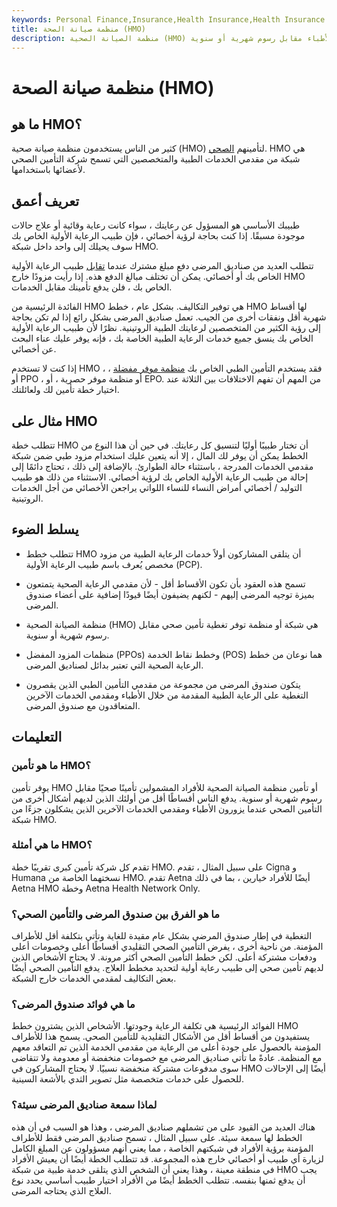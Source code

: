 ```yaml
---
keywords: Personal Finance,Insurance,Health Insurance,Health Insurance Plan,Health Maintenance Organization,Hmo,Medical Insurance
title: منظمة صيانة الصحة (HMO)
description: منظمة الصيانة الصحية (HMO) هي خطة تأمين صحي تقدم خدمات صحية من خلال شبكة من الأطباء مقابل رسوم شهرية أو سنوية.
---
```


# منظمة صيانة الصحة (HMO)
## ما هو HMO؟

كثير من الناس يستخدمون منظمة صيانة صحية (HMO) لتأمينهم [الصحي](/healthinsurance). HMO هي شبكة من مقدمي الخدمات الطبية والمتخصصين التي تسمح شركة التأمين الصحي لأعضائها باستخدامها.

## تعريف أعمق

طبيبك الأساسي هو المسؤول عن رعايتك ، سواء كانت رعاية وقائية أو علاج حالات موجودة مسبقًا. إذا كنت بحاجة لرؤية أخصائي ، فإن طبيب الرعاية الأولية الخاص بك سوف يحيلك إلى واحد داخل شبكة HMO.

تتطلب العديد من صناديق المرضى دفع مبلغ مشترك عندما [تقابل](/copay) طبيب الرعاية الأولية الخاص بك أو أخصائي. يمكن أن تختلف مبالغ الدفع هذه. إذا رأيت مزودًا خارج HMO الخاص بك ، فلن يدفع تأمينك مقابل الخدمات.

الفائدة الرئيسية من HMO هي توفير التكاليف. بشكل عام ، خطط HMO لها أقساط شهرية أقل ونفقات أخرى من الجيب. تعمل صناديق المرضى بشكل رائع إذا لم تكن بحاجة إلى رؤية الكثير من المتخصصين لرعايتك الطبية الروتينية. نظرًا لأن طبيب الرعاية الأولية الخاص بك ينسق جميع خدمات الرعاية الطبية الخاصة بك ، فإنه يوفر عليك عناء البحث عن أخصائي.

إذا كنت لا تستخدم HMO ، فقد يستخدم التأمين الطبي الخاص بك [منظمة موفر مفضلة](/ppo) ، أو PPO ، أو منظمة موفر حصرية ، أو EPO. من المهم أن تفهم الاختلافات بين الثلاثة عند اختيار خطة تأمين لك ولعائلتك.

## مثال على HMO

تتطلب خطة HMO أن تختار طبيبًا أوليًا لتنسيق كل رعايتك. في حين أن هذا النوع من الخطط يمكن أن يوفر لك المال ، إلا أنه يتعين عليك استخدام مزود طبي ضمن شبكة مقدمي الخدمات المدرجة ، باستثناء حالة الطوارئ. بالإضافة إلى ذلك ، تحتاج دائمًا إلى إحالة من طبيب الرعاية الأولية الخاص بك لرؤية أخصائي. الاستثناء من ذلك هو طبيب التوليد / أخصائي أمراض النساء للنساء اللواتي يراجعن الأخصائي من أجل الخدمات الروتينية.

## يسلط الضوء

- تتطلب خطط HMO أن يتلقى المشاركون أولاً خدمات الرعاية الطبية من مزود مخصص يُعرف باسم طبيب الرعاية الأولية (PCP).

- تسمح هذه العقود بأن تكون الأقساط أقل - لأن مقدمي الرعاية الصحية يتمتعون بميزة توجيه المرضى إليهم - لكنهم يضيفون أيضًا قيودًا إضافية على أعضاء صندوق المرضى.

- منظمة الصيانة الصحية (HMO) هي شبكة أو منظمة توفر تغطية تأمين صحي مقابل رسوم شهرية أو سنوية.

- منظمات المزود المفضل (PPOs) وخطط نقاط الخدمة (POS) هما نوعان من خطط الرعاية الصحية التي تعتبر بدائل لصناديق المرضى.

- يتكون صندوق المرضى من مجموعة من مقدمي التأمين الطبي الذين يقصرون التغطية على الرعاية الطبية المقدمة من خلال الأطباء ومقدمي الخدمات الآخرين المتعاقدون مع صندوق المرضى.

## التعليمات

### ما هو تأمين HMO؟

يوفر تأمين HMO أو تأمين منظمة الصيانة الصحية للأفراد المشمولين تأمينًا صحيًا مقابل رسوم شهرية أو سنوية. يدفع الناس أقساطًا أقل من أولئك الذين لديهم أشكال أخرى من التأمين الصحي عندما يزورون الأطباء ومقدمي الخدمات الآخرين الذين يشكلون جزءًا من شبكة HMO.

### ما هي أمثلة HMO؟

تقدم كل شركة تأمين كبرى تقريبًا خطة HMO. على سبيل المثال ، تقدم Cigna و Humana نسختهما الخاصة من HMO. تقدم Aetna أيضًا للأفراد خيارين ، بما في ذلك Aetna HMO وخطة Aetna Health Network Only.

### ما هو الفرق بين صندوق المرضى والتأمين الصحي؟

التغطية في إطار صندوق المرضى بشكل عام مقيدة للغاية وتأتي بتكلفة أقل للأطراف المؤمنة. من ناحية أخرى ، يفرض التأمين الصحي التقليدي أقساطًا أعلى وخصومات أعلى ودفعات مشتركة أعلى. لكن خطط التأمين الصحي أكثر مرونة. لا يحتاج الأشخاص الذين لديهم تأمين صحي إلى طبيب رعاية أولية لتحديد مخطط العلاج. يدفع التأمين الصحي أيضًا بعض التكاليف لمقدمي الخدمات خارج الشبكة.

### ما هي فوائد صندوق المرضى؟

الفوائد الرئيسية هي تكلفة الرعاية وجودتها. الأشخاص الذين يشترون خطط HMO يستفيدون من أقساط أقل من الأشكال التقليدية للتأمين الصحي. يسمح هذا للأطراف المؤمنة بالحصول على جودة أعلى من الرعاية من مقدمي الخدمة الذين تم التعاقد معهم مع المنظمة. عادةً ما تأتي صناديق المرضى مع خصومات منخفضة أو معدومة ولا تتقاضى سوى مدفوعات مشتركة منخفضة نسبيًا. لا يحتاج المشاركون في HMO أيضًا إلى الإحالات للحصول على خدمات متخصصة مثل تصوير الثدي بالأشعة السينية.

### لماذا سمعة صناديق المرضى سيئة؟

هناك العديد من القيود على من تشملهم صناديق المرضى ، وهذا هو السبب في أن هذه الخطط لها سمعة سيئة. على سبيل المثال ، تسمح صناديق المرضى فقط للأطراف المؤمنة برؤية الأفراد في شبكتهم الخاصة ، مما يعني أنهم مسؤولون عن المبلغ الكامل لزيارة أي طبيب أو أخصائي خارج هذه المجموعة. قد تتطلب الخطة أيضًا أن يعيش الأفراد في منطقة معينة ، وهذا يعني أن الشخص الذي يتلقى خدمة طبية من شبكة HMO يجب أن يدفع ثمنها بنفسه. تتطلب الخطط أيضًا من الأفراد اختيار طبيب أساسي يحدد نوع العلاج الذي يحتاجه المرضى.

